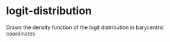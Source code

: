 # logit-distribution
Draws the density function of the logit distribution in barycentric coordinates
